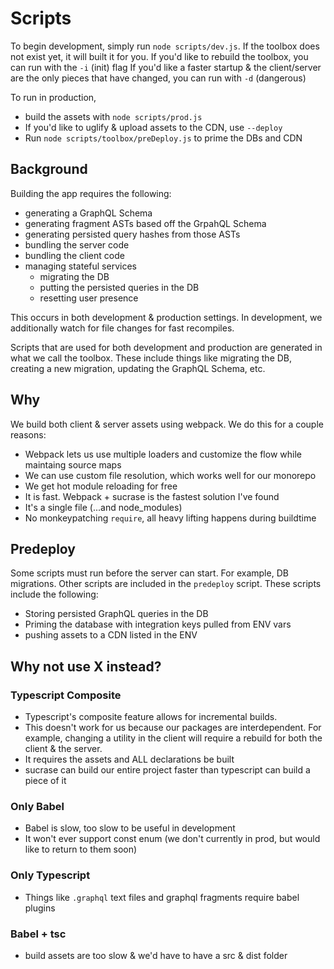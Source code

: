 # Scripts

To begin development, simply run `node scripts/dev.js`.
If the toolbox does not exist yet, it will built it for you.
If you'd like to rebuild the toolbox, you can run with the `-i` (init) flag
If you'd like a faster startup & the client/server are the only pieces that have changed, you can run with `-d` (dangerous)

To run in production,

- build the assets with `node scripts/prod.js`
- If you'd like to uglify & upload assets to the CDN, use `--deploy`
- Run `node scripts/toolbox/preDeploy.js` to prime the DBs and CDN

## Background

Building the app requires the following:

- generating a GraphQL Schema
- generating fragment ASTs based off the GrpahQL Schema
- generating persisted query hashes from those ASTs
- bundling the server code
- bundling the client code
- managing stateful services
  - migrating the DB
  - putting the persisted queries in the DB
  - resetting user presence

This occurs in both development & production settings.
In development, we additionally watch for file changes for fast recompiles.

Scripts that are used for both development and production are generated in what we call the toolbox.
These include things like migrating the DB, creating a new migration, updating the GraphQL Schema, etc.

## Why

We build both client & server assets using webpack.
We do this for a couple reasons:

- Webpack lets us use multiple loaders and customize the flow while maintaing source maps
- We can use custom file resolution, which works well for our monorepo
- We get hot module reloading for free
- It is fast. Webpack + sucrase is the fastest solution I've found
- It's a single file (...and node_modules)
- No monkeypatching `require`, all heavy lifting happens during buildtime

## Predeploy

Some scripts must run before the server can start. For example, DB migrations.
Other scripts are included in the `predeploy` script.
These scripts include the following:

- Storing persisted GraphQL queries in the DB
- Priming the database with integration keys pulled from ENV vars
- pushing assets to a CDN listed in the ENV

## Why not use X instead?

### Typescript Composite

- Typescript's composite feature allows for incremental builds.
- This doesn't work for us because our packages are interdependent. For example, changing a utility in the client will require a rebuild for both the client & the server.
- It requires the assets and ALL declarations be built
- sucrase can build our entire project faster than typescript can build a piece of it

### Only Babel

- Babel is slow, too slow to be useful in development
- It won't ever support const enum (we don't currently in prod, but would like to return to them soon)

### Only Typescript

- Things like `.graphql` text files and graphql fragments require babel plugins

### Babel + tsc

- build assets are too slow & we'd have to have a src & dist folder
